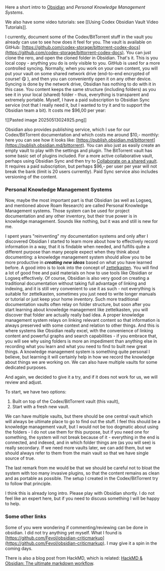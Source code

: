 Here a short intro to [Obsidian](https://obsidian.md) and *Personal Knowledge Management Systems*. 

We also have some video tutorials: see [[Using Codex Obsidian Vault Video Tutorials]].

I currently, document some of the Codex/BitTorrent stuff in the vault you already can use to see how does it feel for you. The vault is available on GitHub: [https://github.com/codex-storage/bittorrent-codex-docs](https://github.com/codex-storage/bittorrent-codex-docs). You can just clone the rero, and open the cloned folder in Obsidian. That's it. This is you local copy - anything you do is only visible to you. GitHub is used for a more controlled syncing. Normally, when you work on your own content, you will put your vault on some shared network drive (end-to-end encrypted of course! :yum:  ), and then you can conveniently open it on any other device. Syncing is done by the network drive, Obsidian has nothing to do with it in this case. You content keeps the same structure (including folders) as you see it in your local (shared) folder - thus, everything is transparent and extremely portable. Myself, I have a paid subscription to Obsidian Sync service (not that I really need it, but I wanted to try it and to support the Obsidian team a bit). It costs me $96,00 per year:

![[Pasted image 20250513024925.png]]

Obsidian also provides publishing service, which I use for our Codex/BitTorrent documentation and which costs me around $10,- monthly: here you can see how it looks like: [https://publish.obsidian.md/bittorrent](https://publish.obsidian.md/bittorrent). You can also just as easily create an empty vault to play with the settings and plugin. The BitTorrent vault has some basic set of plugins included. For a more active collaborative vault, perhaps using Obsidian Sync and then try to [Collaborate on a shared vault](https://help.obsidian.md/sync/collaborate). It requires a paid subscription, but perhaps $96,- per user per year will not break the bank (limit is 20 users currently). Paid Sync service also includes versioning of the content.

### Personal Knowledge Management Systems

Now, maybe the most important part is that Obsidian (as well as Logseq, and mentioned above Roam Research) are called Personal Knowledge Management systems. Those system can be used for project documentation and any other inventory, but their true power is in knowledge management. Sounds like nothing, but it was and still is new for me.

I spent years "reinventing" my documentation systems and only after I discovered Obsidian I started to learn more about how to effectively record information in a way, that it is findable when needed, and fulfills quite a different purpose than many people expect when they think about documenting: a knowledge management system should allow you to be more productive in ***creating new ideas*** based on what you have learned before. A good intro is to look into the concept of [zettelkasten](https://en.wikipedia.org/wiki/Zettelkasten). You will find a lot of good free and paid materials on how to use tools like Obsidian or Logseq effectively. Of course, Obsidian is also very good on creating a traditional documentation without taking full advantage of linking and indexing, and it is still very convenient to use it as such - not everything is suitable for zettelkasten, sometimes you just need to write longer manuals or tutorial or just keep your home inventory. Such more traditional documentation vaults often relay on folder structure, but soon after you start learning about knowledge management like zettelkasten, you will discover that folder are actually really bad idea. A proper knowledge management system relays on linking relevant content so that information is always preserved with some context and relation to other things. And this is where systems like Obsidian really excel, with the convenience of linking content and powerful graphs and search capabilities - if you embrace that, you will see why using folders is more an impediment than anything else in recording what you learn and what you need to find to built new great things. A knowledge management system is something quite personal I believe, but learning it will certainly help in how we record the knowledge about things we are working on. We can also have multiple vaults for some dedicated purposes.

And again, we decided to give it a try, and if it does not work for us, we will review and adjust.

To start, we have two options:

1. Built on top of the Codex/BitTorrent vault (this vault),
2. Start with a fresh new vault.

We can have multiple vaults, but there should be one central vault which will always be ultimate place to go to find out the stuff. I feel this should be a knowledge management vault, but I would not be too dogmatic about using the folders - I do not use them for this purpose, but if you need one for something, the system will not break because of it - everything in the end is connected, and indexed, and in which folder things are (as you will see) is really secondary. If we need more vaults later, we can add them, but we should always refer to them from the main vault so that we have single source of true.

The last remark from me would be that we should be careful not to bloat the system with too many invasive plugins, so that the content remains as clean and as portable as possible. The setup I created in the Codex/BitTorrent try to follow that principle.

I think this is already long intro. Please play with Obsidian shortly. I do not feel like an expert here, but if you need to discuss something I will be happy to help.

### Some other links

Some of you were wondering if commenting/reviewing can be done in obsidian. I did not try anything yet myself. What I found is [https://github.com/Fevol/obsidian-criticmarkup](https://github.com/Fevol/obsidian-criticmarkup). I may give it a spin in the coming days.

There is also a blog post from HackMD, which is related: [HackMD & Obsidian: The ultimate markdown workflow](https://hackmd.io/@hackmd-blog/hackmd-obsidian-workflow).
